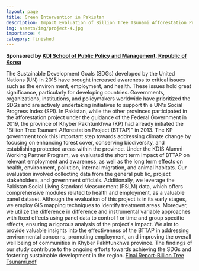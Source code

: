 ```yaml
---
layout: page
title: Green Intervention in Pakistan 
description: Impact Evaluation of Billion Tree Tsunami Afforestation Project in the Province Khyber Pakhtunkhwa, Pakistan
img: assets/img/project-4.jpg
importance: 4
category: finished
---
```

**Sponsored by [KDI School of Public Policy and Management, Republic of Korea](https://www.kdischool.ac.kr/)** 

The Sustainable Development Goals (SDGs) developed by the United Nations (UN) in 2015 have
brought increased awareness to critical issues such as the environ ment, employment, and health.
These issues hold great significance, particularly for developing countries. Governments,
organizations, institutions, and policymakers worldwide have prioritized the SDGs and are actively
undertaking initiatives to support th e UN's Social Progress Index (SPI). In Pakistan, while the other
provinces participated in the afforestation project under the guidance of the Federal Government
in 2019, the province of Khyber Pakhtunkhwa (KP) had already initiated the "Billion Tree Tsunami
Afforestation Project (BTTAP)" in 2013. The KP government took this important step towards
addressing climate change by focusing on enhancing forest cover, conserving biodiversity, and
establishing protected areas within the province.
Under the KDIS Alumni Working Partner Program, we
evaluated the short term impact of BTTAP on
relevant employment and awareness, as well as the long term effects on health, environment,
pollution, internal migration, and animal habitats. Our evaluation involved collecting data from the
general pub lic, project stakeholders, and government officials. Additionally, we leverage the Pakistan
Social Living Standard Measurement (PSLM) data, which offers comprehensive modules related to
health and employment, as a valuable panel dataset.
Although the
evaluation of this project is in its early stages, we employ GIS mapping techniques to
identify treatment areas. Moreover, we utilize the difference in difference and instrumental variable
approaches with fixed effects using panel data to control f or time and group specific effects,
ensuring a rigorous analysis of the project's impact. We aim to provide valuable insights into the
effectiveness of the BTTAP in addressing environmental concerns, promoting employment, an d
improving the overall well being of communities in Khyber Pakhtunkhwa province. The findings of
our study contribute to the ongoing efforts towards achieving the SDGs and fostering sustainable
development in the region. [Final Report-Billion Tree Tsunami.pdf](https://github.com/ullahinayat/inayat.github.io/files/11799047/Final.Report-Billion.Tree.Tsunami.pdf)
